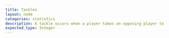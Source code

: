 ```yaml
---
title: Tackles
layout: node
categories: statistics
description: A tackle occurs when a player takes an opposing player to the ground.
expected_type: Integer
---
```

